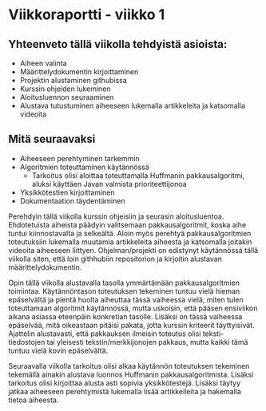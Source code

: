 # Viikkoraportti - viikko 1

## Yhteenveto tällä viikolla tehdyistä asioista:

- Aiheen valinta
- Määrittelydokumentin kirjoittaminen
- Projektin alustaminen githubissa
- Kurssin ohjeiden lukeminen
- Aloitusluennon seuraaminen
- Alustava tutustuminen aiheeseen lukemalla artikkeleita ja katsomalla videoita

## Mitä seuraavaksi

- Aiheeseen perehtyminen tarkemmin
- Algoritmien toteuttaminen käytännössä
   - Tarkoitus olisi aloittaa toteuttamalla Huffmanin pakkausalgoritmi, aluksi käyttäen Javan valmista prioriteettijonoa
- Yksikkötestien kirjoittaminen
- Dokumentaation täydentäminen

Perehdyin tällä viikolla kurssin ohjeisiin ja seurasin aloitusluentoa. Ehdotetuista aiheista päädyin valitsemaan pakkausalgoritmit, koska aihe tuntui kiinnostavalta ja selkeältä. Aloin myös perehtyä pakkausalgoritmien toteutuksiin lukemalla muutamia artikkeleita aiheesta ja katsomalla joitakin videoita aiheeseen liittyen. Ohjelman/projekti on edistynyt käytännössä tällä viikolla siten, että loin githhubiin repositorion ja kirjoitin alustavan määrittelydokumentin.

Opin tällä viikolla alustavalla tasolla ymmärtämään pakkausalgoritmien toimintaa. Käytännöntason toteutuksen tekeminen tuntuu vielä hieman epäselvältä ja pientä huolta aiheuttaa tässä vaiheessa vielä, miten tulen toteuttamaan algoritmit käytännössä, mutta uskoisin, että pääsen ensiviikon aikana asiassa eteenpäin konkretian tasolle. Lisäksi on tässä vaiheessa epäselvää, mitä oikeastaan pitäisi pakata, jotta kurssin kriteerit täyttyisivät. Ajattelin alustavasti, että pakkauksen ilmeisin toteutus olisi teksti-tiedostojen tai yleisesti tekstin/merkkijonojen pakkaus, mutta kaikki tämä tuntuu vielä kovin epäselvältä.

Seuraavalla viikolla tarkoitus olisi alkaa käytännön toteutuksen tekeminen tekemällä ainakin alustava luonnos Huffmanin pakkausalgoritmista. Lisäksi tarkoitus olisi kirjoittaa alusta asti sopivia yksikkötestejä. Lisäksi täytyy jatkaa aiheeseen perehtymistä lukemalla lisää artikkeileita ja hakemalla tietoa aiheesta.

